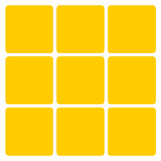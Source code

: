 <!doctype html>
<html>
<head>
<meta charset="utf-8">
<meta id="viewport" name="viewport" content="width=device-width; initial-scale=1.0; maximum-scale=1; user-scalable=yes;">
<title>任务1:九宫格——用html+css制作一个网页</title>
<style type="text/css">
.box{
	width:30%;
	padding-bottom:30%;
	background-color:#FC0;
	border-radius:10px;
	margin:5px;
	float:left;
	}
.main{
	width:100%;
	padding-bottom:100%;
	}
</style>
</head>

<body>
<div class="main">
<div class="box"></div>
<div class="box"></div>
<div class="box"></div>
<div class="box"></div>
<div class="box"></div>
<div class="box"></div>
<div class="box"></div>
<div class="box"></div>
<div class="box"></div>
</div>
</body>
</html>